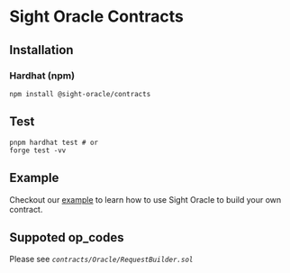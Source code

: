 # Sight Oracle Contracts

## Installation
### Hardhat (npm)
```shell
npm install @sight-oracle/contracts
```

## Test

```shell
pnpm hardhat test # or
forge test -vv
```

## Example

Checkout our [example](https://github.com/sight-ai/sight-oracle-contract-example-hardhat) to learn how to use Sight Oracle to build your own contract.

## Suppoted op_codes
Please see _`contracts/Oracle/RequestBuilder.sol`_

